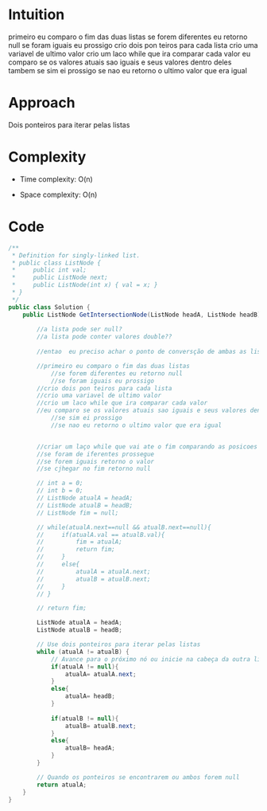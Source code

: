 # Intuition
 primeiro eu comparo o fim das duas listas
 se forem diferentes eu retorno null
 se foram iguais eu prossigo
 crio dois pon teiros para cada lista
 crio uma variavel de ultimo valor
crio um laco while que ira comparar cada valor
 eu comparo se os valores atuais sao iguais e seus valores dentro deles tambem
se sim ei prossigo
 se nao eu retorno o ultimo valor que era igual

# Approach
Dois ponteiros para iterar pelas listas

# Complexity
- Time complexity: O(n)

- Space complexity: O(n)

# Code
```csharp []
/**
 * Definition for singly-linked list.
 * public class ListNode {
 *     public int val;
 *     public ListNode next;
 *     public ListNode(int x) { val = x; }
 * }
 */
public class Solution {
    public ListNode GetIntersectionNode(ListNode headA, ListNode headB) {
        
        //a lista pode ser null?
        //a lista pode conter valores double??
        
        //entao  eu preciso achar o ponto de conversção de ambas as listas

        //primeiro eu comparo o fim das duas listas
            //se forem diferentes eu retorno null
            //se foram iguais eu prossigo
        //crio dois pon teiros para cada lista
        //crio uma variavel de ultimo valor
        //crio um laco while que ira comparar cada valor
        //eu comparo se os valores atuais sao iguais e seus valores dentro deles tambem
            //se sim ei prossigo
            //se nao eu retorno o ultimo valor que era igual


        //criar um laço while que vai ate o fim comparando as posicoes atuais dos doias nodos
        //se foram de iferentes prossegue
        //se forem iguais retorno o valor
        //se cjhegar no fim retorno null

        // int a = 0;
        // int b = 0;
        // ListNode atualA = headA;  
        // ListNode atualB = headB; 
        // ListNode fim = null;

        // while(atualA.next==null && atualB.next==null){
        //     if(atualA.val == atualB.val){
        //         fim = atualA;
        //         return fim;
        //     }
        //     else{
        //         atualA = atualA.next;
        //         atualB = atualB.next;
        //     }
        // }

        // return fim;     

        ListNode atualA = headA;
        ListNode atualB = headB;

        // Use dois ponteiros para iterar pelas listas
        while (atualA != atualB) {
            // Avance para o próximo nó ou inicie na cabeça da outra lista
            if(atualA != null){
                atualA= atualA.next;
            }
            else{
                atualA= headB;
            }
            
            if(atualB != null){
                atualB= atualB.next;
            }
            else{
                atualB= headA;
            }
        }

        // Quando os ponteiros se encontrarem ou ambos forem null
        return atualA;
    }
}
```
